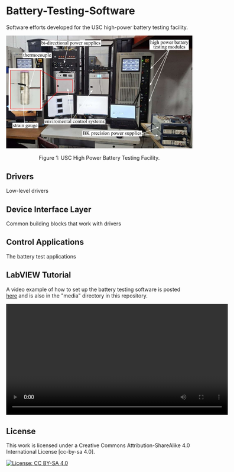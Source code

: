 # Battery-Testing-Software
Software efforts developed for the USC high-power battery testing facility. 

<p align="center">
<img src="media/USC-High-Power-Battery-Testing-Facility.jpg" alt="drawing" width="600"/>
</p>
<p align="center">
Figure 1: USC High Power Battery Testing Facility.
</p>


## Drivers
Low-level drivers

## Device Interface Layer
Common building blocks that work with drivers

## Control Applications
The battery test applications 

## LabVIEW Tutorial
A video example of how to set up the battery testing software is posted [here](https://www.youtube.com/watch?v=4ohZ9Rowb2g&ab_channel=ARTS-LabattheUniversityofSouthCarolina) and is also in the "media" directory in this repository. 

<video src="media/Battery_Test_Tutorial_Aug_2025.mp4" controls width="600"></video>

## License
This work is licensed under a Creative Commons Attribution-ShareAlike 4.0 International License [cc-by-sa 4.0].

[![License: CC BY-SA 4.0](https://img.shields.io/badge/License-CC_BY--SA_4.0-lightgrey.svg)](https://creativecommons.org/licenses/by-sa/4.0/)








































